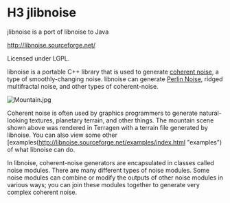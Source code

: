# H3 jlibnoise
jlibnoise is a port of libnoise to Java

http://libnoise.sourceforge.net/

Licensed under LGPL.  


libnoise is a portable C++ library that is used to generate [coherent noise](http://libnoise.sourceforge.net/glossary/index.html#coherentnoise "coherent noise"), a type of smoothly-changing noise. libnoise can generate [Perlin Noise](http://libnoise.sourceforge.net/glossary/index.html#perlinnoise "Perlin noise"), ridged multifractal noise, and other types of coherent-noise.

![Mountain.jpg](http://libnoise.sourceforge.net/images/mountain.jpg)

Coherent noise is often used by graphics programmers to generate natural-looking textures, planetary terrain, and other things. The mountain scene shown above was rendered in Terragen with a terrain file generated by libnoise. You can also view some other [examples(http://libnoise.sourceforge.net/examples/index.html "examples") of what libnoise can do.

In libnoise, coherent-noise generators are encapsulated in classes called noise modules. There are many different types of noise modules. Some noise modules can combine or modify the outputs of other noise modules in various ways; you can join these modules together to generate very complex coherent noise.
